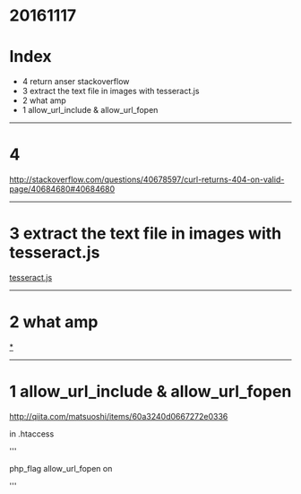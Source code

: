 # 20161117

# Index
- 4 return anser stackoverflow
- 3 extract the text file in images with tesseract.js
- 2 what amp
- 1 allow_url_include & allow_url_fopen



----------------------------
# 4 

http://stackoverflow.com/questions/40678597/curl-returns-404-on-valid-page/40684680#40684680

----------------------------

# 3 extract the text file in images with tesseract.js

[tesseract.js](http://qiita.com/yamayamasan/items/1dd911b817c8bb51fc43)



----------------------------
# 2 what amp

[*](http://qiita.com/chii/items/1c23feff1d0238cda4c8)



----------------------------

# 1 allow_url_include & allow_url_fopen


http://qiita.com/matsuoshi/items/60a3240d0667272e0336

in .htaccess

'''

php_flag allow_url_fopen on

'''





